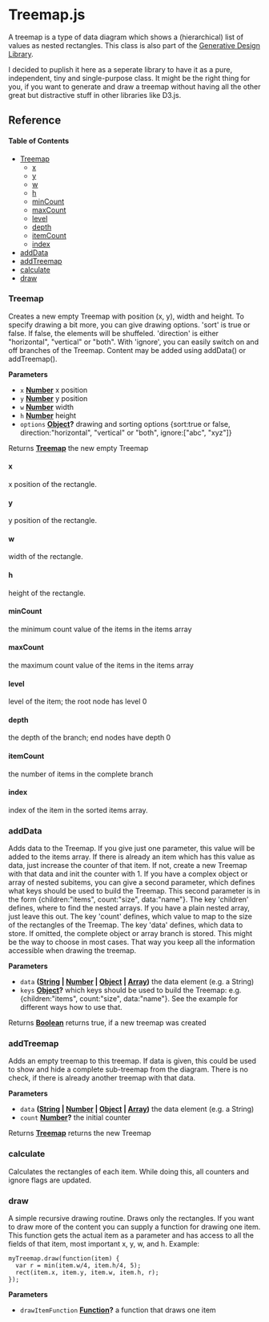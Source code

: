 # Treemap.js

A treemap is a type of data diagram  which shows a (hierarchical) list of values as nested rectangles. This class is also part of the [Generative Design Library](https://github.com/generative-design/generative-design-library.js).

I decided to puplish it here as a seperate library to have it as a pure, independent, tiny and single-purpose class. It might be the right thing for you, if you want to generate and draw a treemap without having all the other great but distractive stuff in other libraries like D3.js.

## Reference

<!-- Generated by documentation.js. Update this documentation by updating the source code. -->

#### Table of Contents

-   [Treemap](#treemap)
    -   [x](#x)
    -   [y](#y)
    -   [w](#w)
    -   [h](#h)
    -   [minCount](#mincount)
    -   [maxCount](#maxcount)
    -   [level](#level)
    -   [depth](#depth)
    -   [itemCount](#itemcount)
    -   [index](#index)
-   [addData](#adddata)
-   [addTreemap](#addtreemap)
-   [calculate](#calculate)
-   [draw](#draw)

### Treemap

Creates a new empty Treemap with position (x, y), width and height. 
To specify drawing a bit more, you can give drawing options. 'sort' is true or false. If false, the elements will be shuffeled.
'direction' is either "horizontal", "vertical" or "both". With 'ignore', you can easily switch on and off branches of the Treemap. 
Content may be added using addData() or addTreemap().

**Parameters**

-   `x` **[Number](https://developer.mozilla.org/docs/Web/JavaScript/Reference/Global_Objects/Number)** x position
-   `y` **[Number](https://developer.mozilla.org/docs/Web/JavaScript/Reference/Global_Objects/Number)** y position
-   `w` **[Number](https://developer.mozilla.org/docs/Web/JavaScript/Reference/Global_Objects/Number)** width
-   `h` **[Number](https://developer.mozilla.org/docs/Web/JavaScript/Reference/Global_Objects/Number)** height
-   `options` **[Object](https://developer.mozilla.org/docs/Web/JavaScript/Reference/Global_Objects/Object)?** drawing and sorting options {sort:true or false, direction:"horizontal", "vertical" or "both", ignore:["abc", "xyz"]}

Returns **[Treemap](#treemap)** the new empty Treemap

#### x

x position of the rectangle.

#### y

y position of the rectangle.

#### w

width of the rectangle.

#### h

height of the rectangle.

#### minCount

the minimum count value of the items in the items array

#### maxCount

the maximum count value of the items in the items array

#### level

level of the item; the root node has level 0

#### depth

the depth of the branch; end nodes have depth 0

#### itemCount

the number of items in the complete branch

#### index

index of the item in the sorted items array.

### addData

Adds data to the Treemap. If you give just one parameter, this value will be added to the items array.
If there is already an item which has this value as data, just increase the counter of that item.
If not, create a new Treemap with that data and init the counter with 1.
If you have a complex object or array of nested subitems, you can give a second parameter, 
which defines what keys should be used to build the Treemap. This second parameter is in the form
{children:"items", count:"size", data:"name"}. 
The key 'children' defines, where to find the nested arrays. If you have a plain nested array, just leave this out. 
The key 'count' defines, which value to map to the size of the rectangles of the Treemap.
The key 'data' defines, which data to store. If omitted, the complete object or array branch is stored. 
This might be the way to choose in most cases. That way you keep all the information accessible when drawing the treemap.

**Parameters**

-   `data` **([String](https://developer.mozilla.org/docs/Web/JavaScript/Reference/Global_Objects/String) \| [Number](https://developer.mozilla.org/docs/Web/JavaScript/Reference/Global_Objects/Number) \| [Object](https://developer.mozilla.org/docs/Web/JavaScript/Reference/Global_Objects/Object) \| [Array](https://developer.mozilla.org/docs/Web/JavaScript/Reference/Global_Objects/Array))** the data element (e.g. a String)
-   `keys` **[Object](https://developer.mozilla.org/docs/Web/JavaScript/Reference/Global_Objects/Object)?** which keys should be used to build the Treemap: e.g. {children:"items", count:"size", data:"name"}. See the example for different ways how to use that.

Returns **[Boolean](https://developer.mozilla.org/docs/Web/JavaScript/Reference/Global_Objects/Boolean)** returns true, if a new treemap was created

### addTreemap

Adds an empty treemap to this treemap. If data is given, this could be used 
to show and hide a complete sub-treemap from the diagram. There is no check,
if there is already another treemap with that data.

**Parameters**

-   `data` **([String](https://developer.mozilla.org/docs/Web/JavaScript/Reference/Global_Objects/String) \| [Number](https://developer.mozilla.org/docs/Web/JavaScript/Reference/Global_Objects/Number) \| [Object](https://developer.mozilla.org/docs/Web/JavaScript/Reference/Global_Objects/Object) \| [Array](https://developer.mozilla.org/docs/Web/JavaScript/Reference/Global_Objects/Array))** the data element (e.g. a String)
-   `count` **[Number](https://developer.mozilla.org/docs/Web/JavaScript/Reference/Global_Objects/Number)?** the initial counter

Returns **[Treemap](#treemap)** returns the new Treemap

### calculate

Calculates the rectangles of each item. While doing this, all counters 
and ignore flags are updated.

### draw

A simple recursive drawing routine. Draws only the rectangles. If you want to draw more of the
content you can supply a function for drawing one item. This function gets the actual item 
as a parameter and has access to all the fields of that item, most important x, y, w, and h.
Example:         

    myTreemap.draw(function(item) { 
      var r = min(item.w/4, item.h/4, 5);
      rect(item.x, item.y, item.w, item.h, r); 
    }); 

**Parameters**

-   `drawItemFunction` **[Function](https://developer.mozilla.org/docs/Web/JavaScript/Reference/Statements/function)?** a function that draws one item
